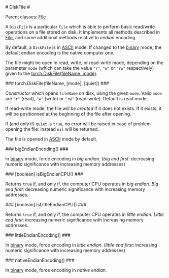 <a name="torch.DiskFile.dok"/>
# DiskFile #

Parent classes: [File](File)

A `DiskFile` is a particular `File` which is able to perform basic read/write operations
on a file stored on disk. It implements all methods described in [File](File), and
some additional methods relative to _endian_ encoding.

By default, a `DiskFile` is in [ASCII](File#torch.File.binary) mode. If changed to
the [binary](File#torch.File.binary) mode, the default endian encoding is the native
computer one.

The file might be open in read, write, or read-write mode, depending on the parameter
`mode` (which can take the value `"r"`, `"w"` or `"rw"` respectively) 
given to the [torch.DiskFile(fileName, mode)](#torch.DiskFile).

<a name="torch.DiskFile"/>
### torch.DiskFile(fileName, [mode], [quiet]) ###

_Constructor_ which opens `fileName` on disk, using the given `mode`. Valid `mode` are
`"r"` (read), `"w"` (write) or `"rw"` (read-write). Default is read mode.

If read-write mode, the file _will be created_ if it does not exists. If it
exists, it will be positionned at the beginning of the file after opening.

If (and only if) `quiet` is `true`, no error will be raised in case of
problem opening the file: instead `nil` will be returned.

The file is opened in [ASCII](File#torch.File.ascii) mode by default.

<a name="torch.DiskFile.bigEndianEncoding"/>
### bigEndianEncoding() ###

In [binary](file#torch.File.binary) mode, force encoding in _big endian_. 
(_big end first_: decreasing numeric significance with increasing memory
addresses)

<a name="torch.DiskFile.isBigEndianCPU"/>
### [boolean] isBigEndianCPU() ###

Returns `true` if, and only if, the computer CPU operates in _big endian_.
_Big end first_: decreasing numeric significance with increasing
memory addresses.

<a name="torch.DiskFile.isLittleEndianCPU"/>
### [boolean] isLittleEndianCPU() ###

Returns `true` if, and only if, the computer CPU operates in _little endian_.
_Little end first_: increasing numeric significance with increasing
memory addresses.

<a name="torch.DiskFile.littleEndianEncoding"/>
### littleEndianEncoding() ###

In [binary](file#torch.File.binary) mode, force encoding in _little endian_.
(_little end first_: increasing numeric significance with increasing memory
addresses)

<a name="torch.DiskFile.nativeEndianEncoding"/>
### nativeEndianEncoding() ###

In [binary](file#torch.File.binary) mode, force encoding in _native endian_.


